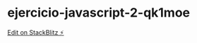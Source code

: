 # ejercicio-javascript-2-qk1moe

[Edit on StackBlitz ⚡️](https://stackblitz.com/edit/ejercicio-javascript-2-qk1moe)